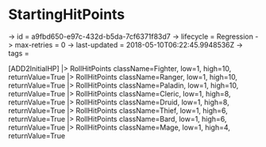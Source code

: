 # StartingHitPoints

-> id = a9fbd650-e97c-432d-b5da-7cf6371f83d7
-> lifecycle = Regression
-> max-retries = 0
-> last-updated = 2018-05-10T06:22:45.9948536Z
-> tags = 

[ADD2InitialHP]
|> RollHitPoints className=Fighter, low=1, high=10, returnValue=True
|> RollHitPoints className=Ranger, low=1, high=10, returnValue=True
|> RollHitPoints className=Paladin, low=1, high=10, returnValue=True
|> RollHitPoints className=Cleric, low=1, high=8, returnValue=True
|> RollHitPoints className=Druid, low=1, high=8, returnValue=True
|> RollHitPoints className=Thief, low=1, high=6, returnValue=True
|> RollHitPoints className=Bard, low=1, high=6, returnValue=True
|> RollHitPoints className=Mage, low=1, high=4, returnValue=True
~~~

